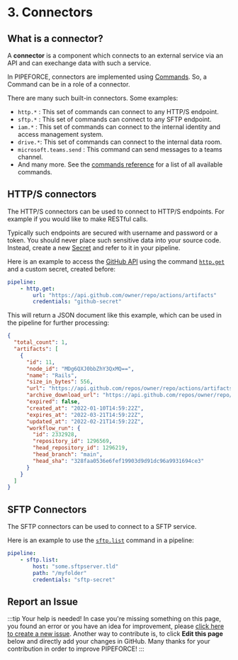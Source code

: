 # 3. Connectors

## What is a connector?

A **connector** is a component which connects to an external service via an API and can exechange data with such a service.

In PIPEFORCE, connectors are implemented using [Commands](../guides/commands_pipelines#command). So, a Command can be in a role of a connector.

There are many such built-in connectors. Some examples:

 - `http.*` : This set of commands can connect to any HTTP/S endpoint.
 - `sftp.*` : This set of commands can connect to any SFTP endpoint.
 - `iam.*` : This set of commands can connect to the internal identity and access management system.
 - `drive.*`: This set of commands can connect to the internal data room.
 - `microsoft.teams.send` : This command can send messages to a teams channel.
 - And many more. See the [commands reference](../api/commands) for a list of all available commands.

## HTTP/S connectors

The HTTP/S connectors can be used to connect to HTTP/S endpoints. For example if you would like to make RESTful calls.

Typically such endpoints are secured with username and password or a token. You should never place such sensitive data into your source code. Instead, create a new [Secret](../guides/security/secrets) and refer to it in your pipeline.

Here is an example to access the [GitHub API](https://docs.github.com/en/rest/actions/artifacts) using the command [`http.get`](../api/commands#httpget-v1) and a custom secret, created before:

```yaml
pipeline:
    - http.get:
        url: "https://api.github.com/owner/repo/actions/artifacts"
        credentials: "github-secret"
```

This will return a JSON document like this example, which can be used in the pipeline for further processing:

```json
{
  "total_count": 1,
  "artifacts": [
    {
      "id": 11,
      "node_id": "MDg6QXJ0bbZhY3QxMQ==",
      "name": "Rails",
      "size_in_bytes": 556,
      "url": "https://api.github.com/repos/owner/repo/actions/artifacts/11",
      "archive_download_url": "https://api.github.com/repos/owner/repo/actions/artifacts/11/zip",
      "expired": false,
      "created_at": "2022-01-10T14:59:22Z",
      "expires_at": "2022-03-21T14:59:22Z",
      "updated_at": "2022-02-21T14:59:22Z",
      "workflow_run": {
        "id": 2332928,
        "repository_id": 1296569,
        "head_repository_id": 1296219,
        "head_branch": "main",
        "head_sha": "328faa0536e6fef19903d9d91dc96a9931694ce3"
      }
    }
  ]
}
```

## SFTP Connectors

The SFTP connectors can be used to connect to a SFTP service.

Here is an example to use the [`sftp.list`](../api/commands#sftplist-v1) command in a pipeline:

```yaml
pipeline:
    - sftp.list:
        host: "some.sftpserver.tld"
        path: "/myfolder"
        credentials: "sftp-secret"
```

## Report an Issue
:::tip Your help is needed!
In case you're missing something on this page, you found an error or you have an idea for improvement, please [click here to create a new issue](https://github.com/pipeforce/pipeforce.github.io/issues). Another way to contribute is, to click **Edit this page** below and directly add your changes in GitHub. Many thanks for your contribution in order to improve PIPEFORCE!
:::